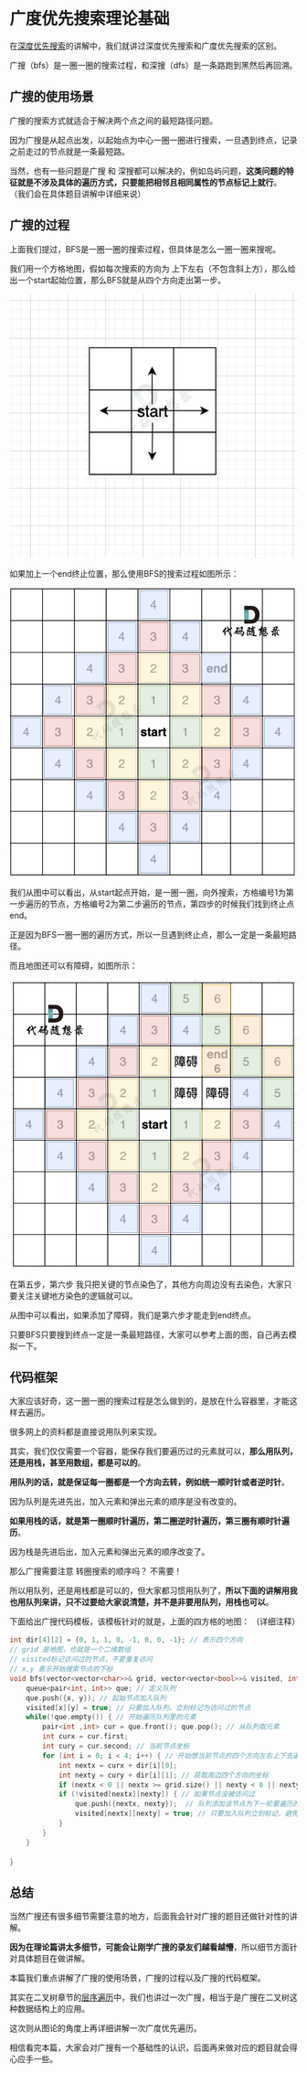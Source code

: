 # 广度优先搜索理论基础

在[深度优先搜索](./图论深搜理论基础.md)的讲解中，我们就讲过深度优先搜索和广度优先搜索的区别。

广搜（bfs）是一圈一圈的搜索过程，和深搜（dfs）是一条路跑到黑然后再回溯。

## 广搜的使用场景

广搜的搜索方式就适合于解决两个点之间的最短路径问题。

因为广搜是从起点出发，以起始点为中心一圈一圈进行搜索，一旦遇到终点，记录之前走过的节点就是一条最短路。

当然，也有一些问题是广搜 和 深搜都可以解决的，例如岛屿问题，**这类问题的特征就是不涉及具体的遍历方式，只要能把相邻且相同属性的节点标记上就行**。 （我们会在具体题目讲解中详细来说）

## 广搜的过程

上面我们提过，BFS是一圈一圈的搜索过程，但具体是怎么一圈一圈来搜呢。

我们用一个方格地图，假如每次搜索的方向为 上下左右（不包含斜上方），那么给出一个start起始位置，那么BFS就是从四个方向走出第一步。

![图一](../images/图论广搜理论基础-01.png)

如果加上一个end终止位置，那么使用BFS的搜索过程如图所示：

![图二](../images/图论广搜理论基础-02.png)

我们从图中可以看出，从start起点开始，是一圈一圈，向外搜索，方格编号1为第一步遍历的节点，方格编号2为第二步遍历的节点，第四步的时候我们找到终止点end。

正是因为BFS一圈一圈的遍历方式，所以一旦遇到终止点，那么一定是一条最短路径。

而且地图还可以有障碍，如图所示：

![图三](../images/图论广搜理论基础-03.png)

在第五步，第六步 我只把关键的节点染色了，其他方向周边没有去染色，大家只要关注关键地方染色的逻辑就可以。

从图中可以看出，如果添加了障碍，我们是第六步才能走到end终点。

只要BFS只要搜到终点一定是一条最短路径，大家可以参考上面的图，自己再去模拟一下。

## 代码框架

大家应该好奇，这一圈一圈的搜索过程是怎么做到的，是放在什么容器里，才能这样去遍历。

很多网上的资料都是直接说用队列来实现。

其实，我们仅仅需要一个容器，能保存我们要遍历过的元素就可以，**那么用队列，还是用栈，甚至用数组，都是可以的**。

**用队列的话，就是保证每一圈都是一个方向去转，例如统一顺时针或者逆时针**。

因为队列是先进先出，加入元素和弹出元素的顺序是没有改变的。

**如果用栈的话，就是第一圈顺时针遍历，第二圈逆时针遍历，第三圈有顺时针遍历**。

因为栈是先进后出，加入元素和弹出元素的顺序改变了。

那么广搜需要注意 转圈搜索的顺序吗？  不需要！

所以用队列，还是用栈都是可以的，但大家都习惯用队列了，**所以下面的讲解用我也用队列来讲，只不过要给大家说清楚，并不是非要用队列，用栈也可以**。

下面给出广搜代码模板，该模板针对的就是，上面的四方格的地图： （详细注释）

```CPP
int dir[4][2] = {0, 1, 1, 0, -1, 0, 0, -1}; // 表示四个方向
// grid 是地图，也就是一个二维数组
// visited标记访问过的节点，不要重复访问
// x,y 表示开始搜索节点的下标
void bfs(vector<vector<char>>& grid, vector<vector<bool>>& visited, int x, int y) {
    queue<pair<int, int>> que; // 定义队列
    que.push({x, y}); // 起始节点加入队列
    visited[x][y] = true; // 只要加入队列，立刻标记为访问过的节点
    while(!que.empty()) { // 开始遍历队列里的元素
        pair<int ,int> cur = que.front(); que.pop(); // 从队列取元素
        int curx = cur.first;
        int cury = cur.second; // 当前节点坐标
        for (int i = 0; i < 4; i++) { // 开始想当前节点的四个方向左右上下去遍历
            int nextx = curx + dir[i][0];
            int nexty = cury + dir[i][1]; // 获取周边四个方向的坐标
            if (nextx < 0 || nextx >= grid.size() || nexty < 0 || nexty >= grid[0].size()) continue;  // 坐标越界了，直接跳过
            if (!visited[nextx][nexty]) { // 如果节点没被访问过
                que.push({nextx, nexty});  // 队列添加该节点为下一轮要遍历的节点
                visited[nextx][nexty] = true; // 只要加入队列立刻标记，避免重复访问
            }
        }
    }

}
```


## 总结

当然广搜还有很多细节需要注意的地方，后面我会针对广搜的题目还做针对性的讲解。

**因为在理论篇讲太多细节，可能会让刚学广搜的录友们越看越懵**，所以细节方面针对具体题目在做讲解。

本篇我们重点讲解了广搜的使用场景，广搜的过程以及广搜的代码框架。

其实在二叉树章节的[层序遍历](https://programmercarl.com/0102.%E4%BA%8C%E5%8F%89%E6%A0%91%E7%9A%84%E5%B1%82%E5%BA%8F%E9%81%8D%E5%8E%86.html)中，我们也讲过一次广搜，相当于是广搜在二叉树这种数据结构上的应用。

这次则从图论的角度上再详细讲解一次广度优先遍历。

相信看完本篇，大家会对广搜有一个基础性的认识，后面再来做对应的题目就会得心应手一些。

